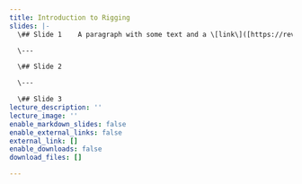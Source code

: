 ```yaml
---
title: Introduction to Rigging
slides: |-
  \## Slide 1    A paragraph with some text and a \[link\]([https://revealjs.com/markdown/](https://revealjs.com/markdown/ "https://revealjs.com/markdown/")).

  \---

  \## Slide 2

  \---

  \## Slide 3
lecture_description: ''
lecture_image: ''
enable_markdown_slides: false
enable_external_links: false
external_link: []
enable_downloads: false
download_files: []

---
```

